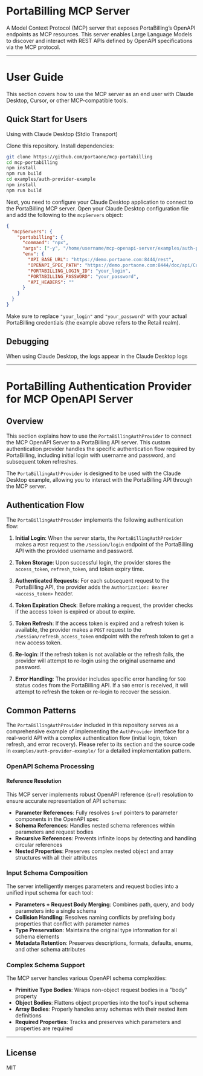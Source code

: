 # PortaBilling MCP Server

A Model Context Protocol (MCP) server that exposes PortaBilling’s OpenAPI endpoints as MCP resources. This server enables Large Language Models to discover and interact with REST APIs defined by OpenAPI specifications via the MCP protocol.

---

# User Guide

This section covers how to use the MCP server as an end user with Claude Desktop, Cursor, or other MCP-compatible tools.

## Quick Start for Users

Using with Claude Desktop (Stdio Transport)

Clone this repository. Install dependencies:
```bash
git clone https://github.com/portaone/mcp-portabilling
cd mcp-portabilling
npm install
npm run build
cd examples/auth-provider-example
npm install
npm run build
```

Next, you need to configure your Claude Desktop application to connect to the PortaBilling MCP server. Open your Claude Desktop configuration file and add the following to the `mcpServers` object:

```json
{
  "mcpServers": {
    "portabilling": {
      "command": "npx",
      "args": ["-y", "/home/username/mcp-openapi-server/examples/auth-provider-example/dist/index.js"],
      "env": {
        "API_BASE_URL": "https://demo.portaone.com:8444/rest",
        "OPENAPI_SPEC_PATH": "https://demo.portaone.com:8444/doc/api/CustomerInterface.json",
        "PORTABILLING_LOGIN_ID": "your_login",
        "PORTABILLING_PASSWORD": "your_password",
        "API_HEADERS": ""
      }
    }
  }
}

```

Make sure to replace `"your_login"` and `"your_password"` with your actual PortaBilling credentials (the example above refers to the Retail realm).


## Debugging

When using Claude Desktop, the logs appear in the Claude Desktop logs

---

# PortaBilling Authentication Provider for MCP OpenAPI Server

## Overview

This section explains how to use the `PortaBillingAuthProvider` to connect the MCP OpenAPI Server to a PortaBilling API server. This custom authentication provider handles the specific authentication flow required by PortaBilling, including initial login with username and password, and subsequent token refreshes.

The `PortaBillingAuthProvider` is designed to be used with the Claude Desktop example, allowing you to interact with the PortaBilling API through the MCP server.

## Authentication Flow

The `PortaBillingAuthProvider` implements the following authentication flow:

1.  **Initial Login**: When the server starts, the `PortaBillingAuthProvider` makes a `POST` request to the `/Session/login` endpoint of the PortaBilling API with the provided username and password.

2.  **Token Storage**: Upon successful login, the provider stores the `access_token`, `refresh_token`, and token expiry time.

3.  **Authenticated Requests**: For each subsequent request to the PortaBilling API, the provider adds the `Authorization: Bearer <access_token>` header.

4.  **Token Expiration Check**: Before making a request, the provider checks if the access token is expired or about to expire.

5.  **Token Refresh**: If the access token is expired and a refresh token is available, the provider makes a `POST` request to the `/Session/refresh_access_token` endpoint with the refresh token to get a new access token.

6.  **Re-login**: If the refresh token is not available or the refresh fails, the provider will attempt to re-login using the original username and password.

7.  **Error Handling**: The provider includes specific error handling for `500` status codes from the PortaBilling API. If a `500` error is received, it will attempt to refresh the token or re-login to recover the session.

## Common Patterns

The `PortaBillingAuthProvider` included in this repository serves as a comprehensive example of implementing the `AuthProvider` interface for a real-world API with a complex authentication flow (initial login, token refresh, and error recovery). Please refer to its section and the source code in `examples/auth-provider-example/` for a detailed implementation pattern.

### OpenAPI Schema Processing

#### Reference Resolution

This MCP server implements robust OpenAPI reference (`$ref`) resolution to ensure accurate representation of API schemas:

- **Parameter References**: Fully resolves `$ref` pointers to parameter components in the OpenAPI spec
- **Schema References**: Handles nested schema references within parameters and request bodies
- **Recursive References**: Prevents infinite loops by detecting and handling circular references
- **Nested Properties**: Preserves complex nested object and array structures with all their attributes

### Input Schema Composition

The server intelligently merges parameters and request bodies into a unified input schema for each tool:

- **Parameters + Request Body Merging**: Combines path, query, and body parameters into a single schema
- **Collision Handling**: Resolves naming conflicts by prefixing body properties that conflict with parameter names
- **Type Preservation**: Maintains the original type information for all schema elements
- **Metadata Retention**: Preserves descriptions, formats, defaults, enums, and other schema attributes

### Complex Schema Support

The MCP server handles various OpenAPI schema complexities:

- **Primitive Type Bodies**: Wraps non-object request bodies in a "body" property
- **Object Bodies**: Flattens object properties into the tool's input schema
- **Array Bodies**: Properly handles array schemas with their nested item definitions
- **Required Properties**: Tracks and preserves which parameters and properties are required

---

## License

MIT
